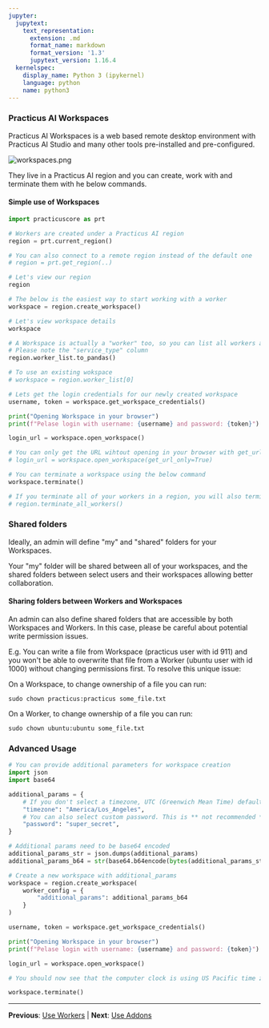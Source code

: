 ```yaml
---
jupyter:
  jupytext:
    text_representation:
      extension: .md
      format_name: markdown
      format_version: '1.3'
      jupytext_version: 1.16.4
  kernelspec:
    display_name: Python 3 (ipykernel)
    language: python
    name: python3
---
```


###  Practicus AI Workspaces 

Practicus AI Workspaces is a web based remote desktop environment with Practicus AI Studio and many other tools pre-installed and pre-configured. 

![workspaces.png](attachment:9d691f5e-127c-455e-bba2-b18e6f2109c6.png)

They live in a Practicus AI region and you can create, work with and terminate them with he below commands.


#### Simple use of Workspaces

```python
import practicuscore as prt

# Workers are created under a Practicus AI region
region = prt.current_region()

# You can also connect to a remote region instead of the default one
# region = prt.get_region(..)
```

```python
# Let's view our region
region
```

```python
# The below is the easiest way to start working with a worker 
workspace = region.create_workspace()
```

```python
# Let's view workspace details
workspace
```

```python
# A Workspace is actually a "worker" too, so you can list all workers and workspaces with the same command
# Please note the "service_type" column
region.worker_list.to_pandas()

# To use an existing wokspace
# workspace = region.worker_list[0]
```

```python
# Lets get the login credentials for our newly created workspace
username, token = workspace.get_workspace_credentials()

print("Opening Workspace in your browser")
print(f"Pelase login with username: {username} and password: {token}")

login_url = workspace.open_workspace()

# You can only get the URL wihtout opening in your browser with get_url_only=True
# login_url = workspace.open_workspace(get_url_only=True)
```

```python
# You can terminate a workspace using the below command
workspace.terminate()
```

```python
# If you terminate all of your workers in a region, you will also terminate all your workspaces
# region.terminate_all_workers()
```

### Shared folders

Ideally, an admin will define "my" and "shared" folders for your Workspaces.

Your "my" folder will be shared between all of your workspaces, and the shared folders between select users and their workspaces allowing better collaboration.

#### Sharing folders between Workers and Workspaces   
  
An admin can also define shared folders that are accessible by both Workspaces and Workers. In this case, please be careful about potential write permission issues.

E.g. You can write a file from Workspace (practicus user with id 911) and you won't be able to overwrite that file from a Worker (ubuntu user with id 1000) without changing permissions first. To resolve this unique issue:

On a Workspace, to change ownership of a file you can run:
```
sudo chown practicus:practicus some_file.txt
```

On a Worker, to change ownership of a file you can run:
```
sudo chown ubuntu:ubuntu some_file.txt
```



### Advanced Usage

```python
# You can provide additional parameters for workspace creation
import json 
import base64 

additional_params = {
    # If you don't select a timezone, UTC (Greenwich Mean Time) default will be used
    "timezone": "America/Los_Angeles",
    # You can also select custom password. This is ** not recommended ** due to weak security.
    "password": "super_secret",
}

# Additional params need to be base64 encoded
additional_params_str = json.dumps(additional_params)
additional_params_b64 = str(base64.b64encode(bytes(additional_params_str, encoding="utf-8")), "utf-8")
```

```python
# Create a new workspace with additional_params
workspace = region.create_workspace(
    worker_config = {
        "additional_params": additional_params_b64
    }
)
```

```python
username, token = workspace.get_workspace_credentials()

print("Opening Workspace in your browser")
print(f"Pelase login with username: {username} and password: {token}")

login_url = workspace.open_workspace()

# You should now see that the computer clock is using US Pacific time zone 
```

```python
workspace.terminate()
```


---

**Previous**: [Use Workers](use-workers.md) | **Next**: [Use Addons](use-addons.md)
